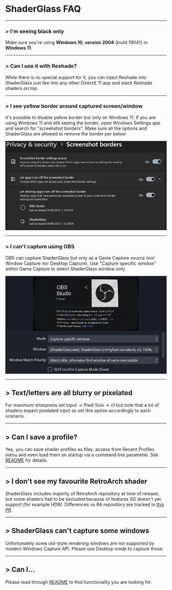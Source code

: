 # ShaderGlass FAQ

---

### > I'm seeing black only

Make sure you're using __Windows 10, version 2004__ (build 19041) or __Windows 11__.

---

### > Can I use it with Reshade?

While there is no special support for it, you can inject Reshade into ShaderGlass just like into any other DirectX 11 app and stack Reshade shaders on top.

---

### > I see yellow border around captured screen/window

It's possible to disable yellow border but only on Windows 11. If you are using Windows 11 and still seeing the border,
open Windows Settings app and search for "screenshot borders". Make sure all the options and ShaderGlass are allowed to
remove the border per below:

![screenshot](images/windows-settings.png)

---

### > I can't capture using OBS

OBS can capture ShaderGlass but only as a Game Capture source (not Window Capture nor Desktop Capture). Use "Capture specific window" within
Game Capture to select ShaderGlass window only.

![screenshot](images/obs.png)

---

## > Text/letters are all blurry or pixelated

For maximum sharpness set Input -> Pixel Size -> x1 but note that a lot of shaders expect pixelated input so set this option accordingly to each scenario.

---

## > Can I save a profile?

Yes, you can save shader profiles as files, access from Recent Profiles menu and even load them on startup via a command line parameter. See [README](README.md) for details.

---

## > I don't see my favourite RetroArch shader

ShaderGlass includes majority of RetroArch repository at time of release, but some shaders had to be excluded because of features SG doesn't yet support (for example HDR).
Differences vs RA repository are tracked in [this PR](https://github.com/mausimus/slang-shaders/pull/1).

---

## > ShaderGlass can't capture some windows

Unfortunately some old-style rendering windows are not supported by modern Windows Capture API. Please use Desktop mode to capture those.

---

## > Can I...

Please read through [README](README.md) to find functionality you are looking for.
